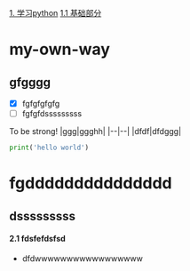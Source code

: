 [1. 学习python](#1)
[1.1 基础部分](#1.1)
# my-own-way
## gfgggg
- [x] fgfgfgfgfg
- [ ] fgfgfdsssssssss

To be strong!
|ggg|ggghh|
|--|--|
|dfdf|dfdggg|


``` python
print('hello world')
```


fgddddddddddddddd
========================
dsssssssss
--------------------
#### 2.1 fdsfefdsfsd

- dfdwwwwwwwwwwwwwwwww
